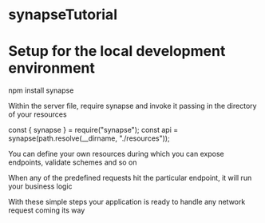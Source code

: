 # synapseTutorial

# Setup for the local development environment

npm install synapse

Within the server file, require synapse and invoke it passing in the directory of your resources

const { synapse } = require("synapse");
const api = synapse(path.resolve(\_\_dirname, "./resources"));

You can define your own resources during which you can expose endpoints, validate schemes and so on

When any of the predefined requests hit the particular endpoint, it will run your business logic

With these simple steps your application is ready to handle any network request coming its way
